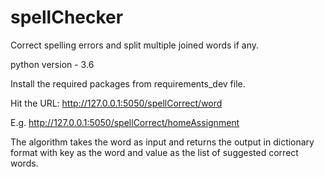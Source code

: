 # spellChecker
Correct spelling errors and split multiple joined words if any. 

python version - 3.6

Install the required packages from requirements_dev file.

Hit the URL: http://127.0.0.1:5050/spellCorrect/word

E.g. http://127.0.0.1:5050/spellCorrect/homeAssignment

The algorithm takes the word as input and returns the output in dictionary format
with key as the word and value as the list of suggested correct words.
